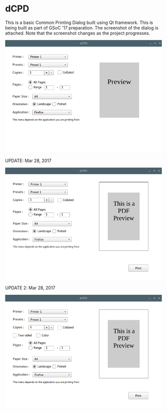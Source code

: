 # dCPD
This is a basic Common Printing Dialog built using Qt framework. This is being built as part of GSoC '17 preparation. The screenshot of the dialog is attached. Note that the screenshot changes as the project progresses.


![Alt text](Images/screenshot.png?raw=true)

UPDATE: Mar 28, 2017

![Alt text](Images/screenshot2.png?raw=true)

UPDATE 2: Mar 28, 2017

![Alt text](Images/screenshot3.png?raw=true)
